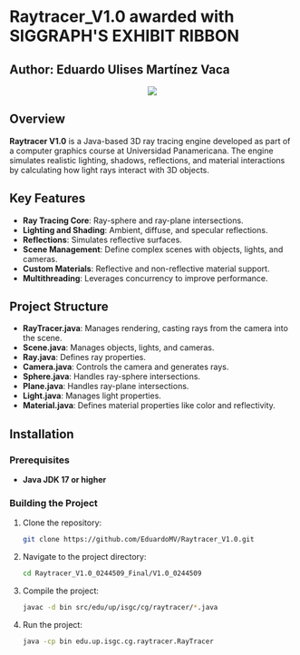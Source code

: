 # Raytracer_V1.0 awarded with SIGGRAPH'S EXHIBIT RIBBON
## Author: Eduardo Ulises Martínez Vaca

<p align="center">
 
 <img src="https://github.com/EduardoMV/EduardoMV/assets/81331013/39c9c3a2-1a0e-4cfb-8cc8-3a8eb270e434"/>
 
</p align="center">

## Overview

**Raytracer V1.0** is a Java-based 3D ray tracing engine developed as part of a computer graphics course at Universidad Panamericana. The engine simulates realistic lighting, shadows, reflections, and material interactions by calculating how light rays interact with 3D objects.

## Key Features

- **Ray Tracing Core**: Ray-sphere and ray-plane intersections.
- **Lighting and Shading**: Ambient, diffuse, and specular reflections.
- **Reflections**: Simulates reflective surfaces.
- **Scene Management**: Define complex scenes with objects, lights, and cameras.
- **Custom Materials**: Reflective and non-reflective material support.
- **Multithreading**: Leverages concurrency to improve performance.

## Project Structure

- **RayTracer.java**: Manages rendering, casting rays from the camera into the scene.
- **Scene.java**: Manages objects, lights, and cameras.
- **Ray.java**: Defines ray properties.
- **Camera.java**: Controls the camera and generates rays.
- **Sphere.java**: Handles ray-sphere intersections.
- **Plane.java**: Handles ray-plane intersections.
- **Light.java**: Manages light properties.
- **Material.java**: Defines material properties like color and reflectivity.

## Installation

### Prerequisites

- **Java JDK 17 or higher**

### Building the Project

1. Clone the repository:
   ```bash
   git clone https://github.com/EduardoMV/Raytracer_V1.0.git

2. Navigate to the project directory:
   ```bash
   cd Raytracer_V1.0_0244509_Final/V1.0_0244509

3. Compile the project:
   ```bash
   javac -d bin src/edu/up/isgc/cg/raytracer/*.java

4. Run the project:
   ```bash
   java -cp bin edu.up.isgc.cg.raytracer.RayTracer


